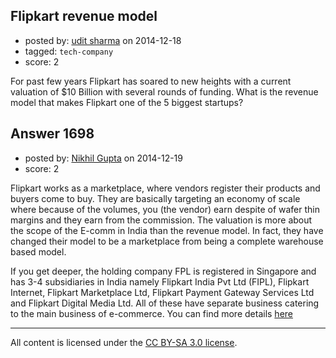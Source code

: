 ## Flipkart revenue model

- posted by: [udit sharma](https://stackexchange.com/users/5505129/udit-sharma) on 2014-12-18
- tagged: `tech-company`
- score: 2

<p>For past few years Flipkart has soared to new heights with a current valuation of $10 Billion with several rounds of funding. What is the revenue model that makes Flipkart one of the 5 biggest startups?</p>



## Answer 1698

- posted by: [Nikhil Gupta](https://stackexchange.com/users/2634812/nikhil-gupta) on 2014-12-19
- score: 2

<p>Flipkart works as a marketplace, where vendors register their products and buyers come to buy. They are basically targeting an economy of scale where because of the volumes, you (the vendor) earn despite of wafer thin margins and they earn from the commission. The valuation is more about the scope of the E-comm in India than the revenue model. In fact, they have changed their model to be a marketplace from being a complete warehouse based model.</p>

<p>If you get deeper, the holding company FPL is registered in Singapore and has 3-4 subsidiaries in India namely Flipkart India Pvt Ltd (FIPL), Flipkart Internet, Flipkart Marketplace Ltd, Flipkart Payment Gateway Services Ltd and Flipkart Digital Media Ltd. All of these have separate business catering to the main business of e-commerce. You can find more details <a href="http://www.business-standard.com/article/companies/decoding-flipkart-the-other-people-numbers-114080400147_1.html" rel="nofollow">here</a> </p>




---

All content is licensed under the [CC BY-SA 3.0 license](https://creativecommons.org/licenses/by-sa/3.0/).
